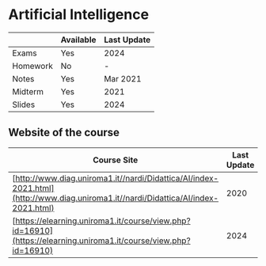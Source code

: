 # Artificial Intelligence 

|   | Available | Last Update |
| ------------- | ------------- | ------------ |
| Exams | Yes | 2024 |
| Homework  | No | - |
| Notes  | Yes | Mar 2021 |
| Midterm | Yes | 2021|
| Slides | Yes | 2024 |

## Website of the course

| Course Site | Last Update|
| ------------- | ------------- | 
|[http://www.diag.uniroma1.it//nardi/Didattica/AI/index-2021.html](http://www.diag.uniroma1.it//nardi/Didattica/AI/index-2021.html) | 2020|
|[https://elearning.uniroma1.it/course/view.php?id=16910](https://elearning.uniroma1.it/course/view.php?id=16910) | 2024|

